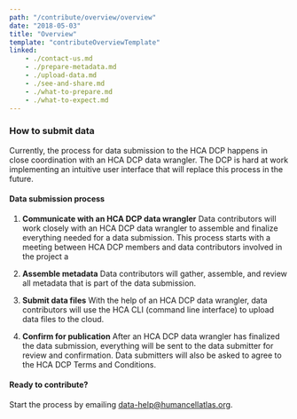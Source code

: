 ```yaml
---
path: "/contribute/overview/overview"
date: "2018-05-03"
title: "Overview"
template: "contributeOverviewTemplate"
linked:
    - ./contact-us.md
    - ./prepare-metadata.md
    - ./upload-data.md
    - ./see-and-share.md
    - ./what-to-prepare.md
    - ./what-to-expect.md
---
```


### How to submit data

Currently, the process for data submission to the HCA DCP happens in close coordination with an HCA DCP data wrangler. The DCP is hard at work implementing an intuitive user interface that will replace this process in the future.

#### Data submission process

1. **Communicate with an HCA DCP data wrangler** Data contributors will work closely with an HCA DCP data wrangler to assemble and finalize everything needed for a data submission. This process starts with a meeting between HCA DCP members and data contributors involved in the project a

1. **Assemble metadata** Data contributors will gather, assemble, and review all metadata that is part of the data submission.

1. **Submit data files** With the help of an HCA DCP data wrangler, data contributors will use the HCA CLI (command line interface) to upload data files to the cloud.

1. **Confirm for publication** After an HCA DCP data wrangler has finalized the data submission, everything will be sent to the data submitter for review and confirmation. Data submitters will also be asked to agree to the HCA DCP Terms and Conditions.

#### Ready to contribute?

Start the process by emailing [data-help@humancellatlas.org](mailto:data-help@humancellatlas.org).
